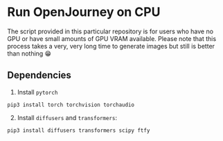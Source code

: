# Run OpenJourney on CPU

The script provided in this particular repository is for users who have no GPU or have small amounts of GPU VRAM available. Please note that this process takes a very, very long time to generate images but still is better than nothing 😁

## Dependencies 

1. Install `pytorch`

```
pip3 install torch torchvision torchaudio
```

2. Install `diffusers` and `transformers`:

```
pip3 install diffusers transformers scipy ftfy
```